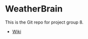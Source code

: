 # WeatherBrain
This is the Git repo for project group 8.
* [Wiki](https://github.com/CasperKristiansson/Weather-Predictor/wiki/)
